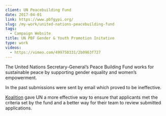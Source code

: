 ```yaml
---
client: UN Peacebuilding Fund
date: 2017-04-01
link: https://www.pbfgypi.org/
slug: /my-work/united-nations-peacebuilding-fund
tags:
  - Campaign Website
title: UN PBF Gender & Youth Promotion Initative
type: work
videos:
  - https://vimeo.com/499750331/2b0963f727
---
```


The United Nations Secretary-General’s Peace Building Fund works for sustainable peace by supporting gender equality and women’s empowerment.

In the past submissions were sent by email which proved to be ineffective.

[Koalition](http://wwww.koalition.com) gave UN a more effective way to ensure that applicants met the criteria set by the fund and a better way for their team to review submitted applications.
